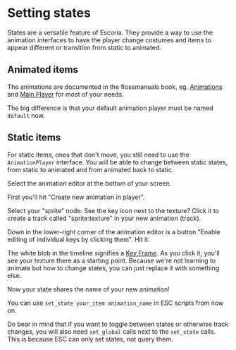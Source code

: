 # Setting states

States are a versatile feature of Escoria. They provide a way to use the
animation interfaces to have the player change costumes and items to
appear different or transition from static to animated.

## Animated items

The animations are documented in the flossmanuals book, eg.
[Animations](https://fr.flossmanuals.net/creating-point-and-click-games-with-escoria/animations/)
and [Main Player](https://fr.flossmanuals.net/creating-point-and-click-games-with-escoria/main-player/) for most of your needs.

The big difference is that your default animation player must be named `default` now.

## Static items

For static items, ones that don't move, you still need to use the `AnimationPlayer`
interface. You will be able to change between static states, from static to animated
and from animated back to static.

Select the animation editor at the bottom of your screen.

First you'll hit "Create new animation in player".

Select your "sprite" node. See the key icon next to the texture? Click it to create a
track called "sprite:texture" in your new animation (track).

Down in the lower-right corner of the animation editor is a button "Enable editing of
individual keys by clicking them". Hit it.

The white blob in the timeline signifies a [Key Frame](https://en.wikipedia.org/wiki/Key_frame).
As you click it, you'll see your texture there as a starting point. Because we're not learning
to animate but how to change states, you can just replace it with something else.

Now your state shares the name of your new animation!

You can use `set_state your_item animation_name` in ESC scripts from now on.

Do bear in mind that if you want to toggle between states or otherwise track changes, you
will also need `set_global` calls next to the `set_state` calls. This is because ESC can
only set states, not query them.

